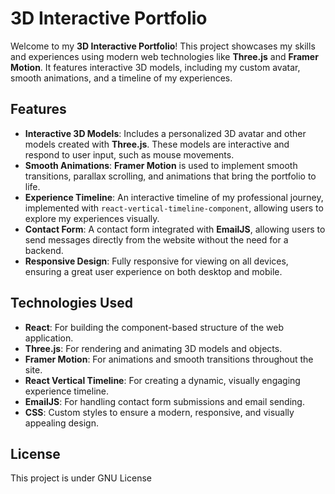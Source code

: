 # 3D Interactive Portfolio

Welcome to my **3D Interactive Portfolio**! This project showcases my skills and experiences using modern web technologies like **Three.js** and **Framer Motion**. It features interactive 3D models, including my custom avatar, smooth animations, and a timeline of my experiences.

## Features

- **Interactive 3D Models**: Includes a personalized 3D avatar and other models created with **Three.js**. These models are interactive and respond to user input, such as mouse movements.
- **Smooth Animations**: **Framer Motion** is used to implement smooth transitions, parallax scrolling, and animations that bring the portfolio to life.
- **Experience Timeline**: An interactive timeline of my professional journey, implemented with `react-vertical-timeline-component`, allowing users to explore my experiences visually.
- **Contact Form**: A contact form integrated with **EmailJS**, allowing users to send messages directly from the website without the need for a backend.
- **Responsive Design**: Fully responsive for viewing on all devices, ensuring a great user experience on both desktop and mobile.

## Technologies Used

- **React**: For building the component-based structure of the web application.
- **Three.js**: For rendering and animating 3D models and objects.
- **Framer Motion**: For animations and smooth transitions throughout the site.
- **React Vertical Timeline**: For creating a dynamic, visually engaging experience timeline.
- **EmailJS**: For handling contact form submissions and email sending.
- **CSS**: Custom styles to ensure a modern, responsive, and visually appealing design.

## License 

This project is under GNU License